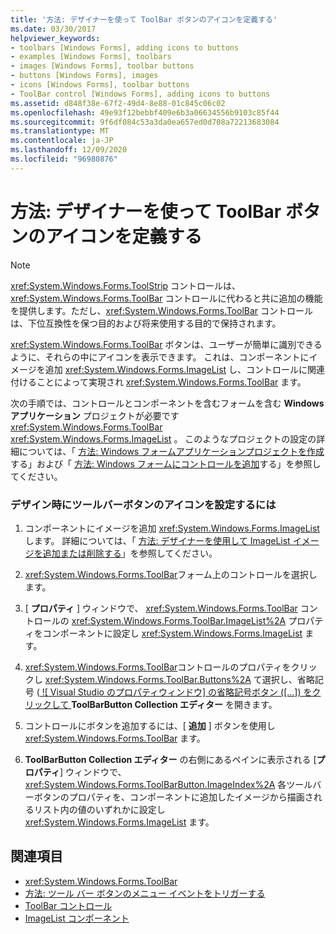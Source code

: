 ```yaml
---
title: '方法: デザイナーを使って ToolBar ボタンのアイコンを定義する'
ms.date: 03/30/2017
helpviewer_keywords:
- toolbars [Windows Forms], adding icons to buttons
- examples [Windows Forms], toolbars
- images [Windows Forms], toolbar buttons
- buttons [Windows Forms], images
- icons [Windows Forms], toolbar buttons
- ToolBar control [Windows Forms], adding icons to buttons
ms.assetid: d848f38e-67f2-49d4-8e88-01c845c06c02
ms.openlocfilehash: 49e93f12bebbf409e6b3a06634556b9103c85f44
ms.sourcegitcommit: 9f6df084c53a3da0ea657ed0d708a72213683084
ms.translationtype: MT
ms.contentlocale: ja-JP
ms.lasthandoff: 12/09/2020
ms.locfileid: "96980876"
---
```

# <a name="how-to-define-an-icon-for-a-toolbar-button-using-the-designer"></a>方法: デザイナーを使って ToolBar ボタンのアイコンを定義する

> [!NOTE]
> <xref:System.Windows.Forms.ToolStrip> コントロールは、<xref:System.Windows.Forms.ToolBar> コントロールに代わると共に追加の機能を提供します。ただし、<xref:System.Windows.Forms.ToolBar> コントロールは、下位互換性を保つ目的および将来使用する目的で保持されます。

<xref:System.Windows.Forms.ToolBar> ボタンは、ユーザーが簡単に識別できるように、それらの中にアイコンを表示できます。 これは、コンポーネントにイメージを追加 <xref:System.Windows.Forms.ImageList> し、コントロールに関連付けることによって実現され <xref:System.Windows.Forms.ToolBar> ます。

次の手順では、コントロールとコンポーネントを含むフォームを含む **Windows アプリケーション** プロジェクトが必要です <xref:System.Windows.Forms.ToolBar> <xref:System.Windows.Forms.ImageList> 。 このようなプロジェクトの設定の詳細については、「 [方法: Windows フォームアプリケーションプロジェクトを作成](/visualstudio/ide/step-1-create-a-windows-forms-application-project) する」および「 [方法: Windows フォームにコントロールを追加](how-to-add-controls-to-windows-forms.md)する」を参照してください。

### <a name="to-set-an-icon-for-a-toolbar-button-at-design-time"></a>デザイン時にツールバーボタンのアイコンを設定するには

1. コンポーネントにイメージを追加 <xref:System.Windows.Forms.ImageList> します。 詳細については、「 [方法: デザイナーを使用して ImageList イメージを追加または削除する](how-to-add-or-remove-imagelist-images-with-the-designer.md)」を参照してください。

2. <xref:System.Windows.Forms.ToolBar>フォーム上のコントロールを選択します。

3. [ **プロパティ** ] ウィンドウで、 <xref:System.Windows.Forms.ToolBar> コントロールの <xref:System.Windows.Forms.ToolBar.ImageList%2A> プロパティをコンポーネントに設定し <xref:System.Windows.Forms.ImageList> ます。

4. <xref:System.Windows.Forms.ToolBar>コントロールのプロパティをクリックし <xref:System.Windows.Forms.ToolBar.Buttons%2A> て選択し、省略記号 ([ ![ Visual Studio のプロパティウィンドウ] の省略記号ボタン ([...]) をクリックして ](./media/visual-studio-ellipsis-button.png) **ToolBarButton Collection エディター** を開きます。

5. コントロールにボタンを追加するには、[ **追加** ] ボタンを使用し <xref:System.Windows.Forms.ToolBar> ます。

6. **ToolBarButton Collection エディター** の右側にあるペインに表示される [**プロパティ**] ウィンドウで、 <xref:System.Windows.Forms.ToolBarButton.ImageIndex%2A> 各ツールバーボタンのプロパティを、コンポーネントに追加したイメージから描画されるリスト内の値のいずれかに設定し <xref:System.Windows.Forms.ImageList> ます。

## <a name="see-also"></a>関連項目

- <xref:System.Windows.Forms.ToolBar>
- [方法: ツール バー ボタンのメニュー イベントをトリガーする](how-to-trigger-menu-events-for-toolbar-buttons.md)
- [ToolBar コントロール](toolbar-control-windows-forms.md)
- [ImageList コンポーネント](imagelist-component-windows-forms.md)
